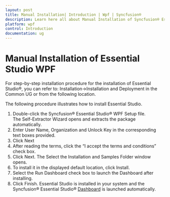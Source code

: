 ```yaml
---
layout: post
title: Manual Installation| Introduction | Wpf | Syncfusion®
description: Learn here all about Manual Installation of Syncfusion® Essential Studio® WPF controls, its elements and more.
platform: wpf
control: Introduction
documentation: ug
---
```


# Manual Installation of Essential Studio WPF

For step-by-step installation procedure for the installation of Essential Studio®, you can refer to: Installation->Installation and Deployment in the Common UG or from the following location.

The following procedure illustrates how to install Essential Studio. 

1. Double-click the Syncfusion® Essential Studio® WPF Setup file. The Self-Extractor Wizard opens and extracts the package automatically.
2. Enter User Name, Organization and Unlock Key in the corresponding text boxes provided.
3. Click Next
4. After reading the terms, click the “I accept the terms and conditions” check box.
5. Click Next. The Select the Installation and Samples Folder window opens.
6. To install it in the displayed default location, click Install.
7. Select the Run Dashboard check box to launch the Dashboard after installing.
8. Click Finish. Essential Studio is installed in your system and the Syncfusion® Essential Studio® [Dashboard](http://help.syncfusion.com/common/essential-studio/utilities#dashboard.htm) is launched automatically.



